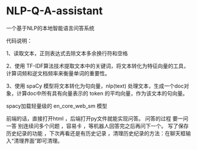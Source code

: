 # NLP-Q-A-assistant
一个基于NLP的本地智能语言问答系统

代码说明：

1、读取文本，正则表达式去除文本多余换行符和空格

2、使用 TF-IDF算法技术提取文本中的关键词，将文本转化为特征向量的工具，计算词频和逆文档频率来衡量单词的重要性。

3、使用 spaCy 模型将文本转化为句向量，nlp(text) 处理文本，生成一个doc对象，计算doc中所有具有向量表示的 token 的平均向量，作为该文本的句向量。

spacy加载轻量级的 en_core_web_sm 模型

前端的话，直接打开html ，后端打开py文件就能实现问答。
问答的过程 要一问一答 别连续问多个问题 ，容易卡 ，等机器人回答完之后再问下一个。
写了保存历史纪录的功能 ，下次再看还是有历史记录 ，清理历史纪录的方法：在聊天框输入“清理界面”即可清理。
